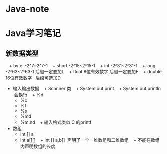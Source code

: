 # Java-note
# Java学习笔记

## 新数据类型
    + byte  -2^7~2^7-1
    + short  -2^15~2^15-1
    + int  -2^31~2^31-1
    + long  -2^63~2^63-1  后缀一定要加L
    + float  8位有效数字  后缀一定要加F
    + double  16位有效数字   后缀可选加D
+ 输入输出数据
    + Scanner 类
    + System.out.print
    + System.out.println  会换行
    + %d
    + %c
    + %f
    + %s
    + %md
    + %m.nd
    + 输入格式类似 C 的printf
+ 数组
    + int [] a
    + int a[][]
    + int [] a,b[]  声明了一个一维数组和二维数组
    + 不能在数组内声明数组的长度
    

